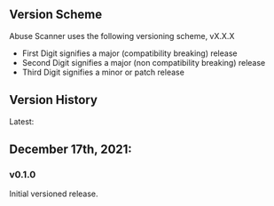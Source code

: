 Version Scheme
--------------
Abuse Scanner uses the following versioning scheme, vX.X.X
 - First Digit signifies a major (compatibility breaking) release
 - Second Digit signifies a major (non compatibility breaking) release
 - Third Digit signifies a minor or patch release

Version History
---------------

Latest:

## December 17th, 2021:
### v0.1.0
Initial versioned release.